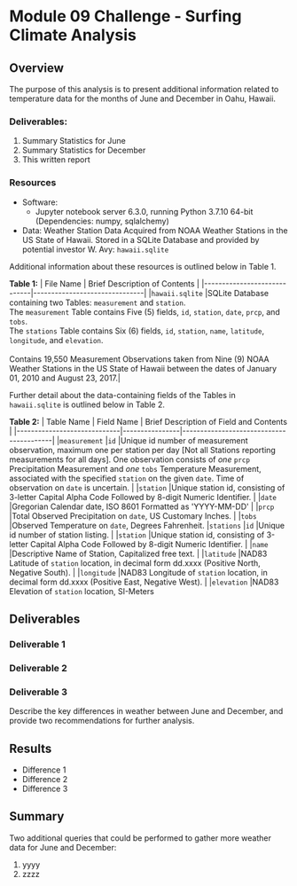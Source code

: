 # Module 09 Challenge - Surfing Climate Analysis

## Overview

The purpose of this analysis is to present additional information related
to temperature data for the months of June and December in Oahu, Hawaii.

### Deliverables:
1. Summary Statistics for June
2. Summary Statistics for December
3. This written report

### Resources

- Software:
	- Jupyter notebook server 6.3.0, running Python 3.7.10 64-bit (Dependencies: numpy, sqlalchemy)
- Data: Weather Station Data Acquired from NOAA Weather Stations in the US State of Hawaii. Stored in a SQLite Database and provided by potential investor W. Avy:
	`hawaii.sqlite`

Additional information about these resources is outlined below in Table 1.

**Table 1:**
| File Name                   | Brief Description of Contents |
|-----------------------------|-------------------------------|
|`hawaii.sqlite`              |SQLite Database containing two Tables: `measurement` and `station`.<br />The `measurement` Table contains Five (5) fields, `id`, `station`, `date`, `prcp`, and `tobs`.<br />The `stations` Table contains Six (6) fields, `id`, `station`, `name`, `latitude`, `longitude`, and `elevation`.<br /><br />Contains 19,550 Measurement Observations taken from Nine (9) NOAA Weather Stations in the US State of Hawaii between the dates of January 01, 2010 and August 23, 2017.|

Further detail about the data-containing fields of the Tables in `hawaii.sqlite` is outlined below in Table 2.

**Table 2:**
| Table Name                  | Field Name     | Brief Description of Field and Contents |
|-----------------------------|----------------|-----------------------------------------|
|`measurement`                |`id`            |Unique id number of measurement observation, maximum one per station per day [Not all Stations reporting measurements for all days]. One observation consists of *one* `prcp` Precipitation Measurement and *one* `tobs` Temperature Measurement, associated with the specified `station` on the given `date`. Time of observation on `date` is uncertain.
|                             |`station`       |Unique station id, consisting of 3-letter Capital Alpha Code Followed by 8-digit Numeric Identifier.
|                             |`date`          |Gregorian Calendar date, ISO 8601 Formatted as 'YYYY-MM-DD'
|                             |`prcp`          |Total Observed Precipitation on `date`, US Customary Inches.
|                             |`tobs`          |Observed Temperature on `date`, Degrees Fahrenheit.
|`stations`                   |`id`            |Unique id number of station listing.
|                             |`station`       |Unique station id, consisting of 3-letter Capital Alpha Code Followed by 8-digit Numeric Identifier.
|                             |`name`          |Descriptive Name of Station, Capitalized free text.
|                             |`latitude`      |NAD83 Latitude of `station` location, in decimal form dd.xxxx (Positive North, Negative South).
|                             |`longitude`     |NAD83 Longitude of `station` location, in decimal form dd.xxxx (Positive East, Negative West).
|                             |`elevation`     |NAD83 Elevation of `station` location, SI-Meters

## Deliverables

### Deliverable 1



### Deliverable 2



### Deliverable 3

Describe the key differences in weather between June and December, and provide two recommendations for further analysis.

## Results

- Difference 1
- Difference 2
- Difference 3

## Summary

Two additional queries that could be performed to gather more weather data for June and December:
1. yyyy
2. zzzz
